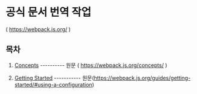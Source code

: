 

# 공식 문서 번역 작업 

( https://webpack.js.org/ )



## 목차

1. [Concepts](https://github.com/judaihyun/webpack-study/blob/master/docs/concepts/Core%20Concepts.md) ---------- 원문 ( https://webpack.js.org/concepts/ ) 

2. [Getting Started](https://github.com/judaihyun/webpack-study/blob/master/docs/getting%20started/Getting%20Started.md) ----------- 원문(https://webpack.js.org/guides/getting-started/#using-a-configuration)


